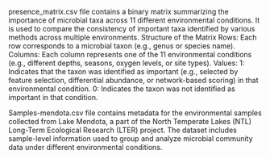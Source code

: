 presence_matrix.csv file contains a binary matrix summarizing the importance of microbial taxa across 11 different environmental conditions. It is used to compare the consistency of important taxa identified by various methods across multiple environments.
Structure of the Matrix
Rows: Each row corresponds to a microbial taxon (e.g., genus or species name).
Columns: Each column represents one of the 11 environmental conditions (e.g., different depths, seasons, oxygen levels, or site types).
Values:
1: Indicates that the taxon was identified as important (e.g., selected by feature selection, differential abundance, or network-based scoring) in that environmental condition.
0: Indicates the taxon was not identified as important in that condition.


Samples-mendota.csv file contains metadata for the environmental samples collected from Lake Mendota, a part of the North Temperate Lakes (NTL) Long-Term Ecological Research (LTER) project. The dataset includes sample-level information used to group and analyze microbial community data under different environmental conditions.
